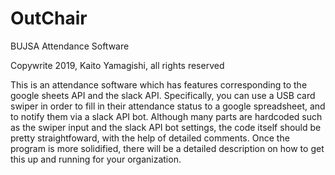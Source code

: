 # OutChair
BUJSA Attendance Software

Copywrite 2019, Kaito Yamagishi, all rights reserved

This is an attendance software which has features corresponding to the google sheets API and the slack API.
Specifically, you can use a USB card swiper in order to fill in their attendance status to a google spreadsheet,
and to notify them via a slack API bot. Although many parts are hardcoded such as the swiper input and the slack API bot settings,
the code itself should be pretty straightfoward, with the help of detailed comments. Once the program is more solidified,
there will be a detailed description on how to get this up and running for your organization.
